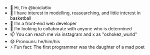 - 👋 Hi, I’m @boicla6ix
- 👀 I have interest in modelling, reasearching, and little interest in basketball 
- 🌱 I’m a front-end web developer
- 💞️ I’m looking to collaborate with anyone who is determined
- 📫 You can reach me via instagram and x as "oshokez_wurld"
- 😄 Pronouns: he/him/his
- ⚡ Fun fact: The first programmer was the daughter of a mad poet

<!---
boicla6ix/boicla6ix is a ✨ special ✨ repository because its `README.md` (this file) appears on your GitHub profile.
You can click the Preview link to take a look at your changes.
--->
